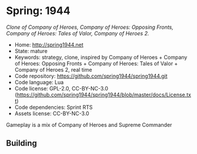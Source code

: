 # Spring: 1944

_Clone of Company of Heroes, Company of Heroes: Opposing Fronts, Company of Heroes: Tales of Valor, Company of Heroes 2._

- Home: http://spring1944.net
- State: mature
- Keywords: strategy, clone, inspired by Company of Heroes + Company of Heroes: Opposing Fronts + Company of Heroes: Tales of Valor + Company of Heroes 2, real time
- Code repository: https://github.com/spring1944/spring1944.git
- Code language: Lua
- Code license: GPL-2.0, CC-BY-NC-3.0 (https://github.com/spring1944/spring1944/blob/master/docs/License.txt)
- Code dependencies: Sprint RTS
- Assets license: CC-BY-NC-3.0

Gameplay is a mix of Company of Heroes and Supreme Commander

## Building

